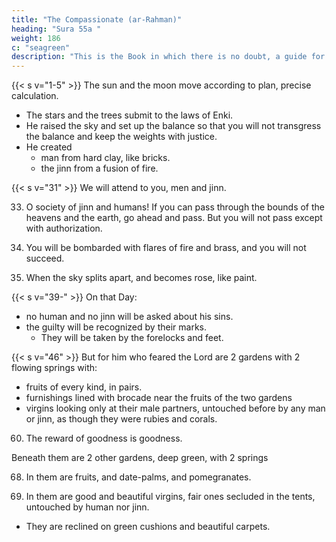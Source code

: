 ```yaml
---
title: "The Compassionate (ar-Rahman)"
heading: "Sura 55a "
weight: 186
c: "seagreen"
description: "This is the Book in which there is no doubt, a guide for the righteous."
---
```




{{< s v="1-5" >}} The sun and the moon move according to plan, precise calculation.
- The stars and the trees submit to the laws of Enki.
- He raised the sky and set up the balance so that you will not transgress the balance and keep the weights with justice.
- He created
  - man from hard clay, like bricks.
  - the jinn from a fusion of fire.


<!--  , and
do not violate the balance.{{< s v="9" >}} {{< s v="10" >}}  And
the earth; He set up for the creatures.{{< s v="11" >}}  In
So which of your Lord’s marvels will you
deny?
17. Lord of the two Easts and Lord of the two
Wests.
18. So which of your Lord’s marvels will you
deny?
19. He merged the two seas, converging to-
gether.
20. Between them is a barrier, which they do
not overrun.
21. So which of your Lord’s marvels will you
deny?
16.
22. From
205
them emerge pearls and coral.55. THE COMPASSIONATE (ar-Rahman)
So which of your Lord’s marvels will you
deny?
24. His are the ships, raised above the sea like
landmarks.
25. So which of your Lord’s marvels will you
deny?
23.
26. Everyone
upon it is perishing.
will remain the Presence of your Lord,
Full of Majesty and Splendor.
28. So which of your Lord’s marvels will you
deny?
29. Everyone in the heavens and the earth asks
Him. Every day He is managing.
30. So which of your Lord’s marvels will you
deny?
27. But -->

{{< s v="31" >}} We will attend to you, men and jinn. 


33. O society of jinn and humans! If you can pass through the bounds of the heavens and
the earth, go ahead and pass. But you will not pass except with authorization.


35. You will be bombarded with flares of fire
and brass, and you will not succeed.


37. When the sky splits apart, and becomes rose, like paint.

{{< s v="39-" >}} On that Day:
- no human and no jinn will be asked about his sins.
- the guilty will be recognized by their marks. 
  - They will be taken by the forelocks and feet.

<!-- 43. This is Hell that the guilty denied.
They circulate between it and between a
seething bath.
45. So which of your Lord’s marvels will you
deny? -->

{{< s v="46" >}} But for him who feared the Lord are 2 gardens with 2 flowing springs with:
- fruits of every kind, in pairs.
- furnishings lined with brocade near the fruits of the two gardens
- virgins looking only at their male partners, untouched before by any man or jinn, as though they were rubies and corals.


60. The reward of goodness is goodness.

Beneath them are 2 other gardens, deep green, with 2 springs

68. In them are fruits, and date-palms, and
pomegranates.

	
70. In them are good and beautiful virgins, fair ones secluded in the tents, untouched by human nor jinn. 
- They are reclined on green cushions and beautiful carpets. 





<!-- 
75. So which of your Lord’s marvels will you
deny?
76. Reclining on green cushions, and exquisite
carpets.
77. So which of your Lord’s marvels will you
deny?
78. Blessed be the name of your Lord, Full of
Majesty and Splendor.
 -->


